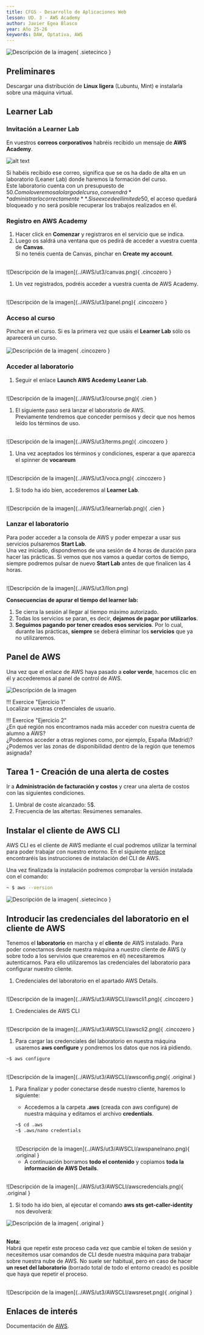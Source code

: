```yaml
---
title: CFGS - Desarrollo de Aplicaciones Web
lesson: UD. 3 - AWS Academy  
author: Javier Egea Blasco  
year: Año 25-26  
keywords: DAW, Optativa, AWS
---
```


![Descripción de la imagen](../AWS/ut3/awsdemy.png){ .sietecinco }
<br>

## **Preliminares**
Descargar una distribución de **Linux ligera** (Lubuntu, Mint) e instalarla sobre una máquina virtual.

## **Learner Lab**
### **Invitación a Learner Lab** 
En vuestros **correos corporativos** habréis recibido un mensaje de **AWS Academy**.

![alt text](../AWS/ut3/invi.png)

Si habéis recibido ese correo, significa que se os ha dado de alta en un laboratorio (Leaner Lab) donde haremos la formación del curso.  
Este laboratorio cuenta con un presupuesto de 50$. Como lo veremos a lo largo del curso, convendrá **administrarlo correctamente**.  
Si se excede el límite de 50$, el acceso quedará bloqueado y no será posible recuperar los trabajos realizados en él.

### **Registro en AWS Academy**
1. Hacer click en **Comenzar** y registraros en el servicio que se indica.
1. Luego os saldrá una ventana que os pedirá de acceder a vuestra cuenta de **Canvas**.  
Si no tenéis cuenta de Canvas, pinchar en **Create my account**.  
<br>
![Descripción de la imagen](../AWS/ut3/canvas.png){ .cincozero }
<br>

1. Un vez registrados, podréis acceder a vuestra cuenta de AWS Academy.  
<br>
![Descripción de la imagen](../AWS/ut3/panel.png){ .cincozero }

### **Acceso al curso**
Pinchar en el curso. Si es la primera vez que usáis el **Learner Lab** sólo os aparecerá un curso.   
<br>
![Descripción de la imagen](../AWS/ut3/login.png){ .cincozero }
<br>

### **Acceder al laboratorio**
1. Seguir el enlace **Launch AWS Acedemy Leaner Lab**.  
<br>
![Descripción de la imagen](../AWS/ut3/course.png){ .cien }
<br>  

1. El siguiente paso será lanzar el laboratorio de AWS.  
Previamente tendremos que conceder permisos y decir que nos hemos leído los términos
de uso.  
<br>
![Descripción de la imagen](../AWS/ut3/terms.png){ .cincozero }
<br>

1. Una vez aceptados los términos y condiciones, esperar a que aparezca el spinner de **vocareum**  
<br>
![Descripción de la imagen](../AWS/ut3/voca.png){ .cincozero }
<br>  

1. Si todo ha ido bien, accederemos al **Learner Lab**.  
<br>
![Descripción de la imagen](../AWS/ut3/learnerlab.png){ .cien }
<br>  

### **Lanzar el laboratorio**
Para poder acceder a la consola de AWS y poder empezar a usar sus servicios pulsaremos **Start Lab**.  
Una vez iniciado, dispondremos de una sesión de 4 horas de duración para hacer las prácticas. Si vemos que nos vamos a quedar cortos de tiempo, siempre podremos pulsar de nuevo **Start Lab** antes de que finalicen las 4 horas.  

<br>
![Descripción de la imagen](../AWS/ut3/llon.png)
<br> 

**Consecuencias de apurar el tiempo del learner lab:**  
1. Se cierra la sesión al llegar al tiempo máximo autorizado.  
2. Todas los servicios se paran, es decir, **dejamos de pagar por utilizarlos**.   
3. **Seguimos pagando por tener creados esos servicios**. Por lo cual, durante las prácticas, **siempre** se deberá eliminar los **servicios** que ya no utilizaremos. 

## **Panel de AWS**
Una vez que el enlace de AWS haya pasado a **color verde**, hacemos clic en él y accederemos al panel de control de AWS.


![Descripción de la imagen](../AWS/ut3/AWSCLI/awspanel.png)
<br>  

!!! Exercice "Ejercicio 1"  
    Localizar vuestras credenciales de usuario.

!!! Exercice "Ejercicio 2"  
    ¿En qué región nos encontramos nada más acceder con nuestra cuenta de alumno a AWS?    
    ¿Podemos acceder a otras regiones como, por ejemplo, España (Madrid)?
    ¿Podemos ver las zonas de disponibilidad dentro de la región que tenemos asignada?

## **Tarea 1 - Creación de una alerta de costes**
Ir a **Administración de facturación y costos** y crear una alerta de costos con las siguientes condiciones.  

1. Umbral de coste alcanzado: 5$.
2. Frecuencia de las altertas: Resúmenes semanales.

## **Instalar el cliente de AWS CLI**
AWS CLI es el cliente de AWS mediante el cual podremos utilizar la terminal para poder
trabajar con nuestro entorno. 
En el siguiente [enlace](https://docs.aws.amazon.com/es_es/cli/latest/userguide/getting-started-install.html) encontraréis las instrucciones de instalación del CLI de AWS.    

Una vez finalizada la instalación podremos comprobar la versión instalada con el comando:
```bash
~ $ aws --version
```
![Descripción de la imagen](../AWS/ut3/AWSCLI/awsversion.png){ .sietecinco }

## **Introducir las credenciales del laboratorio en el cliente de AWS**
Tenemos el **laboratorio** en marcha y el **cliente** de AWS instalado. Para poder conectarnos desde nuestra máquina a nuestro cliente de AWS (y sobre todo a los servivios que crearemos en él) necesitaremos autenticarnos. Para ello  utilizaremos las credenciales del
laboratorio para configurar nuestro cliente.

1. Credenciales del laboratorio en el apartado AWS Details.  
<br>
![Descripción de la imagen](../AWS/ut3/AWSCLI/awscli1.png){ .cincozero }  
<br>

1. Credenciales de AWS CLI  
<br>
![Descripción de la imagen](../AWS/ut3/AWSCLI/awscli2.png){ .cincozero }  
<br>

1. Para cargar las credenciales del laboratorio en nuestra máquina usaremos **aws configure** y pondremos los datos que nos irá pidiendo.
```bash
~$ aws configure
```
<br>
![Descripción de la imagen](../AWS/ut3/AWSCLI/awsconfig.png){ .original }  
<br>

1. Para finalizar y poder conectarse desde nuestro cliente, haremos lo siguiente:
    - Accedemos a la carpeta **.aws** (creada con aws configure) de nuestra máquina y editamos el archivo **credentials**.  
    ```bash
    ~$ cd .aws
    ~$ .aws/nano credentials
    ```
    <br>
    ![Descripción de la imagen](../AWS/ut3/AWSCLI/awspanelnano.png){ .original }  
    <br>

    
    - A continuación borramos **todo el contenido** y copiamos **toda la información de AWS
Details**.  
<br>
![Descripción de la imagen](../AWS/ut3/AWSCLI/awscredencials.png){ .original }  
<br>

1. Si todo ha ido bien, al ejecutar el comando **aws sts get-caller-identity** nos devolverá:

![Descripción de la imagen](../AWS/ut3/AWSCLI/awssts.png){ .original }  
<br>

**Nota:**   
Habrá que repetir este proceso cada vez que cambie el token de sesión y necesitemos usar comandos de CLI desde nuestra máquina para trabajar sobre nuestra nube de AWS. No suele ser habitual, pero en caso de hacer **un reset del laboratorio** (borrado total de todo el entorno creado) es posible que haya que repetir el proceso. 

<br>
![Descripción de la imagen](../AWS/ut3/AWSCLI/awsreset.png){ .original }  
<br>


## Enlaces de interés
Documentación de [AWS](https://docs.aws.amazon.com).